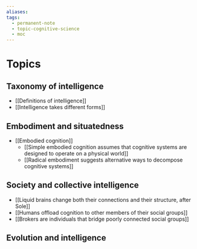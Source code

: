 ```yaml
---
aliases: 
tags:
  - permanent-note
  - topic-cognitive-science
  - moc
---
```

# Topics

## Taxonomy of intelligence

- [[Definitions of intelligence]]
- [[Intelligence takes different forms]]

## Embodiment and situatedness

- [[Embodied cognition]]
	- [[Simple embodied cognition assumes that cognitive systems are designed to operate on a physical world]]
	- [[Radical embodiment suggests alternative ways to decompose cognitive systems]]

## Society and collective intelligence

- [[Liquid brains change both their connections and their structure, after Sole]]
- [[Humans offload cognition to other members of their social groups]]
- [[Brokers are individuals that bridge poorly connected social groups]]

## Evolution and intelligence


